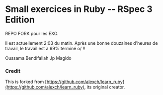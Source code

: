 Small exercices in Ruby -- RSpec 3 Edition
==========

REPO FORK pour les EXO.

Il est actuellement 2:03 du matin.
Après une bonne douzaines d'heures de travail, le travail est à 99% terminé o/ !!

Oussama Bendifallah
Jp Magido

### Credit

This is forked from [https://github.com/alexch/learn_ruby](https://github.com/alexch/learn_ruby), its original creator.
